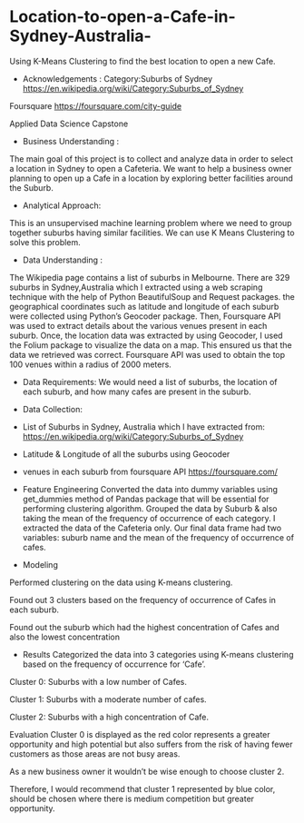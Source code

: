 # Location-to-open-a-Cafe-in-Sydney-Australia-
Using K-Means Clustering to find the best location to open a new Cafe. 

- Acknowledgements : 
Category:Suburbs of Sydney 
https://en.wikipedia.org/wiki/Category:Suburbs_of_Sydney

Foursquare
https://foursquare.com/city-guide

Applied Data Science Capstone


- Business Understanding :

The main goal of this project is to collect and analyze data in order to select a location in Sydney to open a Cafeteria. 
We want to help a business owner planning to open up a Cafe in a location by exploring better facilities around the Suburb.


- Analytical Approach:

This is an unsupervised machine learning problem where we need to group together suburbs having similar facilities. 
We can use K Means Clustering to solve this problem.


- Data Understanding :

The Wikipedia page contains a list of suburbs in Melbourne. There are 329 suburbs in Sydney,Australia which I extracted using a web scraping technique with the help of Python BeautifulSoup and Request packages.
the geographical coordinates such as latitude and longitude of each suburb were collected using Python’s Geocoder package.
Then, Foursquare API was used to extract details about the various venues present in each suburb.
Once, the location data was extracted by using Geocoder, I used the Folium package to visualize the data on a map. This ensured us that the data we retrieved was correct. Foursquare API was used to obtain the top 100 venues within a radius of 2000 meters.

- Data Requirements:
We would need a list of suburbs, the location of each suburb, and how many cafes are present in the suburb.

- Data Collection:

- List of Suburbs in Sydney, Australia which I have extracted from: https://en.wikipedia.org/wiki/Category:Suburbs_of_Sydney
- Latitude & Longitude of all the suburbs using Geocoder
- venues in each suburb from foursquare API https://foursquare.com/


- Feature Engineering
Converted the data into dummy variables using get_dummies method of Pandas package that will be essential for performing clustering algorithm.
Grouped the data by Suburb & also taking the mean of the frequency of occurrence of each category.
I extracted the data of the Cafeteria only.
Our final data frame had two variables: suburb name and the mean of the frequency of occurrence of cafes.

- Modeling

Performed clustering on the data using K-means clustering.

Found out 3 clusters based on the frequency of occurrence of Cafes in each suburb.

Found out the suburb which had the highest concentration of Cafes and also the lowest concentration


- Results
Categorized the data into 3 categories using K-means clustering based on the frequency of occurrence for ‘Cafe’.

Cluster 0: Suburbs with a low number of Cafes.

Cluster 1: Suburbs with a moderate number of cafes.

Cluster 2: Suburbs with a high concentration of Cafe.


Evaluation
Cluster 0 is displayed as the red color represents a greater opportunity and high potential but also suffers from the risk of having fewer customers as those areas are not busy areas.

As a new business owner it wouldn’t be wise enough to choose cluster 2.

Therefore, I would recommend that cluster 1 represented by blue color, should be chosen where there is medium competition but greater opportunity.




